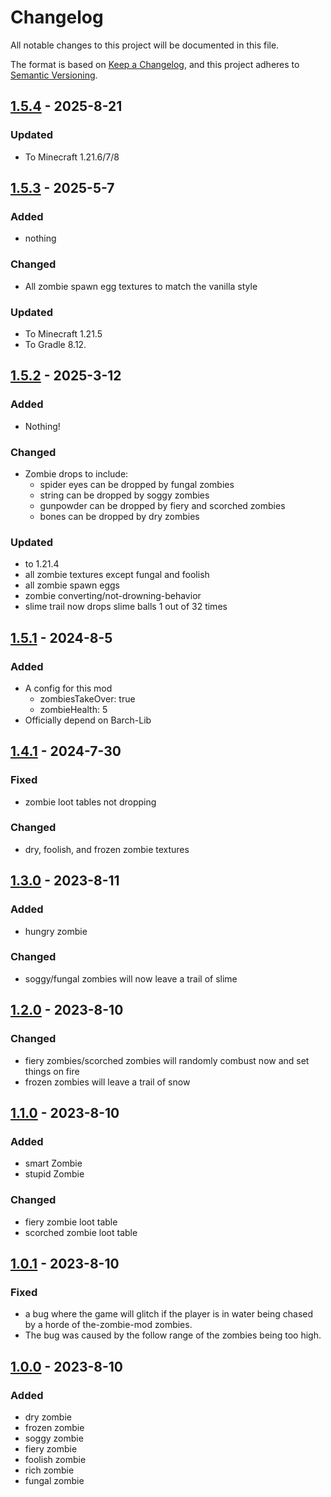 # Changelog

All notable changes to this project will be documented in this file.

The format is based on [Keep a Changelog](https://keepachangelog.com/en/1.0.0/),
and this project adheres to [Semantic Versioning](https://semver.org/spec/v2.0.0.html).

## [1.5.4] - 2025-8-21
### Updated
- To Minecraft 1.21.6/7/8

## [1.5.3] - 2025-5-7
### Added
- nothing

### Changed
- All zombie spawn egg textures to match the vanilla style

### Updated
- To Minecraft 1.21.5
- To Gradle 8.12.

## [1.5.2] - 2025-3-12
### Added
- Nothing!

### Changed
- Zombie drops to include:
  - spider eyes can be dropped by fungal zombies
  - string can be dropped by soggy zombies
  - gunpowder can be dropped by fiery and scorched zombies
  - bones can be dropped by dry zombies

### Updated
- to 1.21.4
- all zombie textures except fungal and foolish
- all zombie spawn eggs
- zombie converting/not-drowning-behavior
- slime trail now drops slime balls 1 out of 32 times

## [1.5.1] - 2024-8-5
### Added
- A config for this mod
  - zombiesTakeOver: true
  - zombieHealth: 5
- Officially depend on Barch-Lib

## [1.4.1] - 2024-7-30
### Fixed
- zombie loot tables not dropping

### Changed
- dry, foolish, and frozen zombie textures

## [1.3.0] - 2023-8-11

### Added
- hungry zombie

### Changed
- soggy/fungal zombies will now leave a trail of slime

## [1.2.0] - 2023-8-10

### Changed
- fiery zombies/scorched zombies will randomly combust now and set things on fire
- frozen zombies will leave a trail of snow

## [1.1.0] - 2023-8-10
### Added
- smart Zombie
- stupid Zombie

### Changed
- fiery zombie loot table
- scorched zombie loot table


## [1.0.1] - 2023-8-10
### Fixed
- a bug where the game will glitch if the player is in water being chased by a horde of the-zombie-mod zombies.
- The bug was caused by the follow range of the zombies being too high.


## [1.0.0] - 2023-8-10
### Added
- dry zombie
- frozen zombie
- soggy zombie
- fiery zombie
- foolish zombie
- rich zombie
- fungal zombie

[1.5.4]: https://github.com/BarchamMal/The-Zombie-Mod/commit/
[1.5.3]: https://github.com/BarchamMal/The-Zombie-Mod/commit/45442ffd72f45d7a4d45f40b7c2ec19e4adffcf8
[1.5.2]: https://github.com/BarchamMal/The-Zombie-Mod/commit/2e2f119e37e8640ce6b57504c98bed143027e951
[1.5.1]: https://github.com/BarchamMal/The-Zombie-Mod/commit/b5e3d6bba388725d4b0b3b6ac0a98ee0b7de53b7
[1.4.1]: https://github.com/BarchamMal/The-Zombie-Mod/commit/bce3a16a4677395b70cc36880ab02ec0de43ba83
[1.3.0]: https://github.com/BarchamMal/The-Zombie-Mod/commit/ffec104c89550d0fcfe37cda00c164b8a020fb50
[1.2.0]: https://github.com/BarchamMal/The-Zombie-Mod/commit/be61318820ef02f40c38157e6baf2fc546411b7d
[1.1.0]: https://github.com/BarchamMal/The-Zombie-Mod/commit/bf10833ff8a99d90331f2067d0a70447b7d27a84
[1.0.1]: https://github.com/BarchamMal/The-Zombie-Mod/commit/d34c0d784b00c65a85fb91dfeeb9f1c0da54d515
[1.0.0]: https://github.com/BarchamMal/The-Zombie-Mod/commit/9ff8d79c982e1c56747bdd1802c4ffc14515dda2
